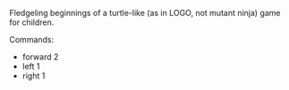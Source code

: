 
Fledgeling beginnings of a turtle-like (as in LOGO, not mutant ninja) game for children.

Commands:

* forward 2
* left 1
* right 1
